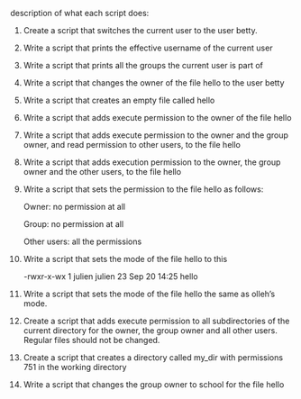 description of what each script does:

1. Create a script that switches the current user to the user betty.

2. Write a script that prints the effective username of the current user
3. Write a script that prints all the groups the current user is part of

4. Write a script that changes the owner of the file hello to the user betty

5. Write a script that creates an empty file called hello

6. Write a script that adds execute permission to the owner of the file hello

7. Write a script that adds execute permission to the owner and the group owner, and read permission to other users, to the file hello

8. Write a script that adds execution permission to the owner, the group owner and the other users, to the file hello

9. Write a script that sets the permission to the file hello as follows:

	Owner: no permission at all

	Group: no permission at all

	Other users: all the permissions

10. Write a script that sets the mode of the file hello to this

	-rwxr-x-wx 1 julien julien 23 Sep 20 14:25 hello
11. Write a script that sets the mode of the file hello the same as olleh’s mode.

12. Create a script that adds execute permission to all subdirectories of the current directory for the owner, the group owner and all other users. Regular files should not be changed.

13. Create a script that creates a directory called my_dir with permissions 751 in the working directory

14. Write a script that changes the group owner to school for the file hello
